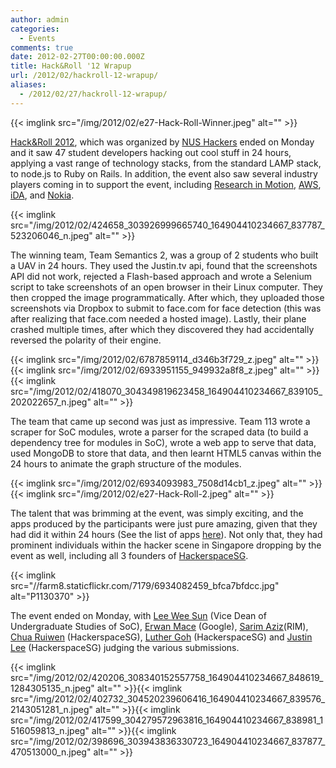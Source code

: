 ```yaml
---
author: admin
categories:
  - Events
comments: true
date: 2012-02-27T00:00:00.000Z
title: Hack&Roll '12 Wrapup
url: /2012/02/hackroll-12-wrapup/
aliases:
  - /2012/02/27/hackroll-12-wrapup/
---
```


{{< imglink src="/img/2012/02/e27-Hack-Roll-Winner.jpeg" alt="" >}}

<a href="/2012/02/hackroll-2012/" target="_blank">Hack&amp;Roll 2012</a>, which was organized by <a href="/about/" target="_blank">NUS Hackers</a> ended on Monday and it saw 47 student developers hacking out cool stuff in 24 hours, applying a vast range of technology stacks, from the standard LAMP stack, to node.js to Ruby on Rails. In addition, the event also saw several industry players coming in to support the event, including <a href="//www.rim.com/" target="_blank">Research in Motion</a>, <a href="https://aws.amazon.com/" target="_blank">AWS</a>, <a href="//www.ida.gov.sg/home/index.aspx" target="_blank">iDA</a>, and <a href="https://www.nokia.com/sg-en/" target="_blank">Nokia</a>.

{{< imglink src="/img/2012/02/424658_303926999665740_164904410234667_837787_523206046_n.jpeg" alt="" >}}

The winning team, Team Semantics 2, was a group of 2 students who built a UAV in 24 hours. They used the Justin.tv api, found that the screenshots API did not work, rejected a Flash-based approach and wrote a Selenium script to take screenshots of an open browser in their Linux computer. They then cropped the image programmatically. After which, they uploaded those screenshots via Dropbox to submit to face.com for face detection (this was after realizing that face.com needed a hosted image). Lastly, their plane crashed multiple times, after which they discovered they had accidentally reversed the polarity of their engine.

{{< imglink src="/img/2012/02/6787859114_d346b3f729_z.jpeg" alt="" >}}{{< imglink src="/img/2012/02/6933951155_949932a8f8_z.jpeg" alt="" >}}{{< imglink src="/img/2012/02/418070_304349819623458_164904410234667_839105_202022657_n.jpeg" alt="" >}}

The team that came up second was just as impressive. Team 113 wrote a scraper for SoC modules, wrote a parser for the scraped data (to build a dependency tree for modules in SoC), wrote a web app to serve that data, used MongoDB to store that data, and then learnt HTML5 canvas within the 24 hours to animate the graph structure of the modules.

{{< imglink src="/img/2012/02/6934093983_7508d14cb1_z.jpeg" alt="" >}}{{< imglink src="/img/2012/02/e27-Hack-Roll-2.jpeg" alt="" >}}

The talent that was brimming at the event, was simply exciting, and the apps produced by the participants were just pure amazing, given that they had did it within 24 hours (See the list of apps <a href="/2012/02/hackroll-2012/" target="_blank">here</a>). Not only that, they had prominent individuals within the hacker scene in Singapore dropping by the event as well, including all 3 founders of <a href="//hackerspace.sg/" target="_blank">HackerspaceSG</a>.

{{< imglink src="//farm8.staticflickr.com/7179/6934082459_bfca7bfdcc.jpg" alt="P1130370" >}}

The event ended on Monday, with <a href="//www.comp.nus.edu.sg/~leews/" target="_blank">Lee Wee Sun</a> (Vice Dean of Undergraduate Studies of SoC), <a href="//www.erwanmace.com/" target="_blank">Erwan Mace</a> (Google), <a href="//sg.linkedin.com/in/sarimaziz" target="_blank">Sarim Aziz</a>(RIM), <a href="//sg.linkedin.com/in/ruiwen" target="_blank">Chua Ruiwen</a> (HackerspaceSG), <a href="//sg.linkedin.com/in/luthergoh" target="_blank">Luther Goh</a> (HackerspaceSG) and <a href="//justinlee.sg/" target="_blank">Justin Lee</a> (HackerspaceSG) judging the various submissions.

{{< imglink src="/img/2012/02/420206_308340152557758_164904410234667_848619_1284305135_n.jpeg" alt="" >}}{{< imglink src="/img/2012/02/402732_304520239606416_164904410234667_839576_2143051281_n.jpeg" alt="" >}}{{< imglink src="/img/2012/02/417599_304279572963816_164904410234667_838981_1516059813_n.jpeg" alt="" >}}{{< imglink src="/img/2012/02/398696_303943836330723_164904410234667_837877_470513000_n.jpeg" alt="" >}}
